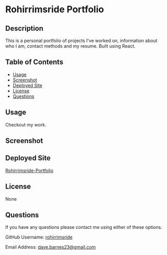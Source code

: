   # Rohirrimsride Portfolio

  ## Description
  This is a personal portfolio of projects I've worked on, information about who I am, contact methods and my resume.  Built using React.

  ## Table of Contents
  - [Usage](#usage)
  - [Screenshot](#screenshot)
  - [Deployed Site](#deployedsite)
  - [License](#license)
  - [Questions](#questions)

  ## Usage
  Checkout my work.
  
  ## Screenshot
  

  ## Deployed Site
  [Rohirrimsride-Portfolio](http://rohirrimsride.github.io/rohirrimsride-portfolio)

  ## License
  None

  ## Questions
  If you have any questions please contact me using either of these options.

  GitHub Username: [rohirrimsride](https://github.com/rohirrimsride/)

  Email Address: dave.barnes23@gmail.com
  
